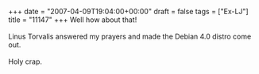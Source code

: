 +++
date = "2007-04-09T19:04:00+00:00"
draft = false
tags = ["Ex-LJ"]
title = "11147"
+++
Well how about that!<br/><br/>Linus Torvalis answered my prayers and made the Debian 4.0 distro come out.<br/><br/>Holy crap.<div class="blogger-post-footer"><img width='1' height='1' src='https://blogger.googleusercontent.com/tracker/5693059957647979680-214646615398815677?l=cosmiccowbell.blogspot.com' alt='' /></div>